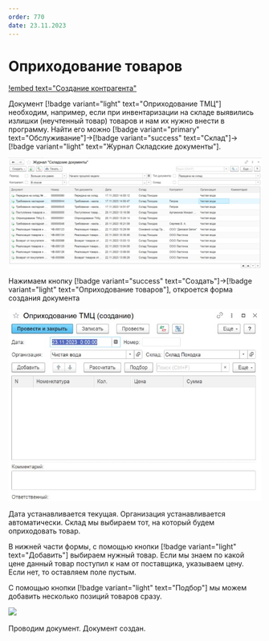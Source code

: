 ```yaml
---
order: 770
date: 23.11.2023
---
```

# Оприходование товаров

[!embed text="Создание контрагента"](https://youtu.be/ACHZen12Y4w)

Документ [!badge variant="light" text="Оприходование ТМЦ"] необходим, например, если при инвентаризации на складе выявились излишки (неучтенный товар) товаров и нам их нужно внести в программу. Найти его можно [!badge variant="primary" text="Обслуживание"]->[!badge variant="success" text="Склад"]->[!badge variant="light" text="Журнал Складские документы"]. 

![](\images\кладовщик\поступление.jpg)

Нажимаем кнопку [!badge variant="success" text="Создать"]->[!badge variant="light" text="Оприходование товаров"], откроется форма создания документа

![](\images\кладовщик\оприходование.jpg)

Дата устанавливается текущая. Организация устанавливается автоматически. Склад мы выбираем тот, на который будем оприходовать товар.

В нижней части формы, с помощью кнопки [!badge variant="light" text="Добавить"] выбираем нужный товар. Если мы знаем по какой цене данный товар поступил к нам от поставщика, указываем цену. Если нет, то оставляем поле пустым.

С помощью кнопки [!badge variant="light" text="Подбор"] мы можем добавить несколько позиций товаров сразу.

![](\images\кладовщик\оприходование1.gif)

Проводим документ. Документ создан.
